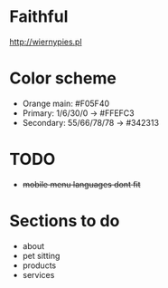# Faithful
http://wiernypies.pl

# Color scheme
* Orange main: #F05F40
* Primary: 1/6/30/0 -> #FFEFC3
* Secondary: 55/66/78/78 -> #342313

# TODO
* ~~mobile menu languages dont fit~~

# Sections to do
* about
* pet sitting
* products
* services